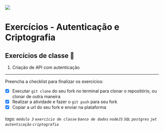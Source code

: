 ![](https://i.imgur.com/xG74tOh.png)

# Exercícios - Autenticação e Criptografia

## Exercícios de classe 🏫

1. Criação de API com autenticação

---

Preencha a checklist para finalizar os exercícios:

-   [X] Executar `git clone` do seu fork no terminal para clonar o repositório, ou clonar de outra maneira
-   [X] Realizar a atividade e fazer o `git push` para seu fork
-   [X] Copiar a url do seu fork e enviar na plataforma

###### tags: `módulo 3` `exercício de classe` `banco de dados` `nodeJS` `SQL` `postgres` `jwt` `autenticação` `criptografia`